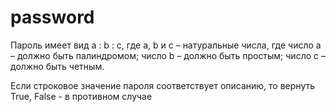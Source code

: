 # password
Пароль имеет вид a : b : c, где a, b и c – натуральные числа, где число a – должно быть палиндромом; число b – должно быть простым; число c – должно быть четным.

Если строковое значение пароля соответствует описанию, то вернуть True, False - в противном случае
